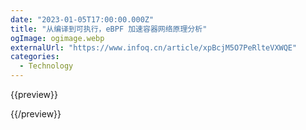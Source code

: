 ```yaml
---
date: "2023-01-05T17:00:00.000Z"
title: "从编译到可执行，eBPF 加速容器网络原理分析"
ogImage: ogimage.webp
externalUrl: "https://www.infoq.cn/article/xpBcjM5O7PeRlteVXWQE"
categories:
  - Technology
---
```


{{preview}}


{{/preview}}
